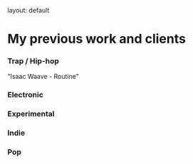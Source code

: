layout: default
  
<script src="/audiojs/audio.min.js"></script>
<script>
  audiojs.events.ready(function() {
    var as = audiojs.createAll();
  });
</script>

# My previous work and clients

### Trap / Hip-hop
"Isaac Waave - Routine"
<audio src="/001.mp3" preload="auto" />

### Electronic 


### Experimental


### Indie


### Pop 
